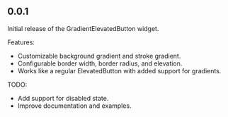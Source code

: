 ## 0.0.1

Initial release of the GradientElevatedButton widget.

Features:
- Customizable background gradient and stroke gradient.
- Configurable border width, border radius, and elevation.
- Works like a regular ElevatedButton with added support for gradients.

TODO:
- Add support for disabled state.
- Improve documentation and examples.
